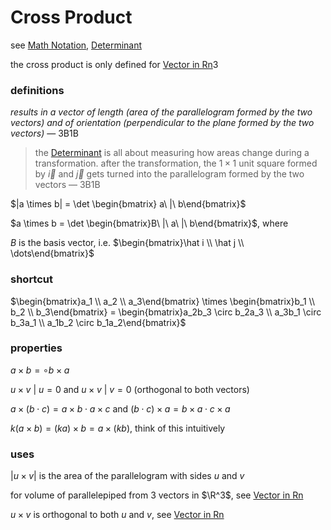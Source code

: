 # Cross Product

see [Math Notation](Math%20Notation%207bc4575af1e541d6946b955774161a6a.md), [Determinant](Determinant%207e4da0265a0b481486e967f785f812fc.md)

the cross product is only defined for [Vector in Rn](Vector%20in%20Rn%2003bf7859c4904ae6ae908ec0a06fe6c0.md)3

### definitions

*results in a vector of length (area of the parallelogram formed by the two vectors) and of orientation (perpendicular to the plane formed by the two vectors)* — 3B1B

> the [Determinant](Determinant%207e4da0265a0b481486e967f785f812fc.md) is all about measuring how areas change during a transformation. after the transformation, the $1 \times 1$ unit square formed by $\vec i$ and $\vec j$ gets turned into the parallelogram formed by the two vectors — 3B1B
> 

$|a \times b| = \det \begin{bmatrix} a\ |\ b\end{bmatrix}$

$a \times b = \det \begin{bmatrix}B\ |\  a\ |\ b\end{bmatrix}$, where

$B$ is the basis vector, i.e. $\begin{bmatrix}\hat i \\ \hat j  \\ \dots\end{bmatrix}$

### shortcut

$\begin{bmatrix}a_1 \\ a_2 \\ a_3\end{bmatrix} \times \begin{bmatrix}b_1 \\ b_2 \\ b_3\end{bmatrix} = \begin{bmatrix}a_2b_3 \circ b_2a_3 \\ a_3b_1 \circ b_3a_1 \\ a_1b_2 \circ b_1a_2\end{bmatrix}$

### **properties**

$a \times b = \circ b \times a$

$u \times v\ |\ u = 0$ and $u \times v\ |\ v = 0$ (orthogonal to both vectors)

$a \times (b \cdot c) = a \times b \cdot a \times c$ and $(b \cdot c) \times a = b \times a \cdot c \times a$

$k(a \times b) = (ka) \times b = a \times (kb)$, think of this intuitively

### uses

$|u \times v|$ is the area of the parallelogram with sides $u$ and $v$

for volume of parallelepiped from 3 vectors in $\R^3$, see [Vector in Rn](Vector%20in%20Rn%2003bf7859c4904ae6ae908ec0a06fe6c0.md)

$u \times v$ is orthogonal to both $u$ and $v$, see [Vector in Rn](Vector%20in%20Rn%2003bf7859c4904ae6ae908ec0a06fe6c0.md)